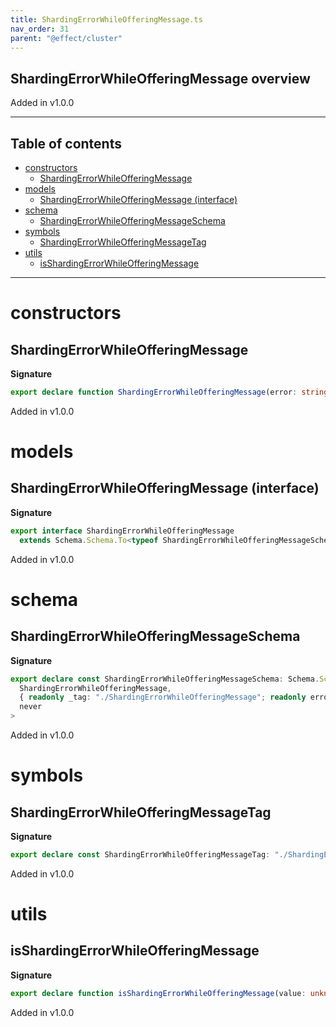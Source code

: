 ```yaml
---
title: ShardingErrorWhileOfferingMessage.ts
nav_order: 31
parent: "@effect/cluster"
---
```


## ShardingErrorWhileOfferingMessage overview

Added in v1.0.0

---

<h2 class="text-delta">Table of contents</h2>

- [constructors](#constructors)
  - [ShardingErrorWhileOfferingMessage](#shardingerrorwhileofferingmessage)
- [models](#models)
  - [ShardingErrorWhileOfferingMessage (interface)](#shardingerrorwhileofferingmessage-interface)
- [schema](#schema)
  - [ShardingErrorWhileOfferingMessageSchema](#shardingerrorwhileofferingmessageschema)
- [symbols](#symbols)
  - [ShardingErrorWhileOfferingMessageTag](#shardingerrorwhileofferingmessagetag)
- [utils](#utils)
  - [isShardingErrorWhileOfferingMessage](#isshardingerrorwhileofferingmessage)

---

# constructors

## ShardingErrorWhileOfferingMessage

**Signature**

```ts
export declare function ShardingErrorWhileOfferingMessage(error: string): ShardingErrorWhileOfferingMessage
```

Added in v1.0.0

# models

## ShardingErrorWhileOfferingMessage (interface)

**Signature**

```ts
export interface ShardingErrorWhileOfferingMessage
  extends Schema.Schema.To<typeof ShardingErrorWhileOfferingMessageSchema_> {}
```

Added in v1.0.0

# schema

## ShardingErrorWhileOfferingMessageSchema

**Signature**

```ts
export declare const ShardingErrorWhileOfferingMessageSchema: Schema.Schema<
  ShardingErrorWhileOfferingMessage,
  { readonly _tag: "./ShardingErrorWhileOfferingMessage"; readonly error: string },
  never
>
```

Added in v1.0.0

# symbols

## ShardingErrorWhileOfferingMessageTag

**Signature**

```ts
export declare const ShardingErrorWhileOfferingMessageTag: "./ShardingErrorWhileOfferingMessage"
```

Added in v1.0.0

# utils

## isShardingErrorWhileOfferingMessage

**Signature**

```ts
export declare function isShardingErrorWhileOfferingMessage(value: unknown): value is ShardingErrorWhileOfferingMessage
```

Added in v1.0.0

